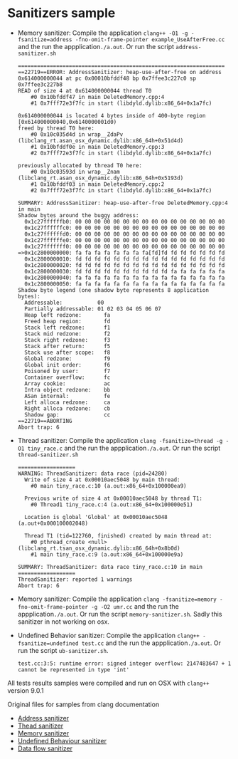 # Sanitizers sample

* Memory sanitizer: Compile the application `clang++ -O1 -g -fsanitize=address -fno-omit-frame-pointer example_UseAfterFree.cc` and the run the appplication`./a.out`. Or run the script `address-sanitizer.sh`

	```
	=================================================================
	==22719==ERROR: AddressSanitizer: heap-use-after-free on address 0x614000000044 at pc 0x00010bfddf48 bp 0x7ffee3c227c0 sp 0x7ffee3c227b8
	READ of size 4 at 0x614000000044 thread T0
	    #0 0x10bfddf47 in main DeletedMemory.cpp:4
	    #1 0x7fff72e3f7fc in start (libdyld.dylib:x86_64+0x1a7fc)
	
	0x614000000044 is located 4 bytes inside of 400-byte region [0x614000000040,0x6140000001d0)
	freed by thread T0 here:
	    #0 0x10c035d4d in wrap__ZdaPv (libclang_rt.asan_osx_dynamic.dylib:x86_64h+0x51d4d)
	    #1 0x10bfddf0e in main DeletedMemory.cpp:3
	    #2 0x7fff72e3f7fc in start (libdyld.dylib:x86_64+0x1a7fc)
	
	previously allocated by thread T0 here:
	    #0 0x10c03593d in wrap__Znam (libclang_rt.asan_osx_dynamic.dylib:x86_64h+0x5193d)
	    #1 0x10bfddf03 in main DeletedMemory.cpp:2
	    #2 0x7fff72e3f7fc in start (libdyld.dylib:x86_64+0x1a7fc)
	
	SUMMARY: AddressSanitizer: heap-use-after-free DeletedMemory.cpp:4 in main
	Shadow bytes around the buggy address:
	  0x1c27ffffffb0: 00 00 00 00 00 00 00 00 00 00 00 00 00 00 00 00
	  0x1c27ffffffc0: 00 00 00 00 00 00 00 00 00 00 00 00 00 00 00 00
	  0x1c27ffffffd0: 00 00 00 00 00 00 00 00 00 00 00 00 00 00 00 00
	  0x1c27ffffffe0: 00 00 00 00 00 00 00 00 00 00 00 00 00 00 00 00
	  0x1c27fffffff0: 00 00 00 00 00 00 00 00 00 00 00 00 00 00 00 00
	=>0x1c2800000000: fa fa fa fa fa fa fa fa[fd]fd fd fd fd fd fd fd
	  0x1c2800000010: fd fd fd fd fd fd fd fd fd fd fd fd fd fd fd fd
	  0x1c2800000020: fd fd fd fd fd fd fd fd fd fd fd fd fd fd fd fd
	  0x1c2800000030: fd fd fd fd fd fd fd fd fd fd fa fa fa fa fa fa
	  0x1c2800000040: fa fa fa fa fa fa fa fa fa fa fa fa fa fa fa fa
	  0x1c2800000050: fa fa fa fa fa fa fa fa fa fa fa fa fa fa fa fa
	Shadow byte legend (one shadow byte represents 8 application bytes):
	  Addressable:           00
	  Partially addressable: 01 02 03 04 05 06 07 
	  Heap left redzone:       fa
	  Freed heap region:       fd
	  Stack left redzone:      f1
	  Stack mid redzone:       f2
	  Stack right redzone:     f3
	  Stack after return:      f5
	  Stack use after scope:   f8
	  Global redzone:          f9
	  Global init order:       f6
	  Poisoned by user:        f7
	  Container overflow:      fc
	  Array cookie:            ac
	  Intra object redzone:    bb
	  ASan internal:           fe
	  Left alloca redzone:     ca
	  Right alloca redzone:    cb
	  Shadow gap:              cc
	==22719==ABORTING
	Abort trap: 6
	```
* Thread sanitizer: Compile the application `clang -fsanitize=thread -g -O1 tiny_race.c`  and the run the appplication`./a.out`. Or run the script `thread-sanitizer.sh`

	```
	==================
	WARNING: ThreadSanitizer: data race (pid=24280)
	  Write of size 4 at 0x00010aec5048 by main thread:
	    #0 main tiny_race.c:10 (a.out:x86_64+0x100000ea9)
	
	  Previous write of size 4 at 0x00010aec5048 by thread T1:
	    #0 Thread1 tiny_race.c:4 (a.out:x86_64+0x100000e51)
	
	  Location is global 'Global' at 0x00010aec5048 (a.out+0x000100002048)
	
	  Thread T1 (tid=122760, finished) created by main thread at:
	    #0 pthread_create <null> (libclang_rt.tsan_osx_dynamic.dylib:x86_64h+0x8b0d)
	    #1 main tiny_race.c:9 (a.out:x86_64+0x100000e9a)
	
	SUMMARY: ThreadSanitizer: data race tiny_race.c:10 in main
	==================
	ThreadSanitizer: reported 1 warnings
	Abort trap: 6

	```

* Memory sanitizer: Compile the application `clang -fsanitize=memory -fno-omit-frame-pointer -g -O2 umr.cc`  and the run the appplication`./a.out`. Or run the script `memory-sanitizer.sh`. Sadly this sanitizer in not working on osx.

* Undefined Behavior sanitizer: Compile the application `clang++ -fsanitize=undefined test.cc`  and the run the appplication`./a.out`. Or run the script `ub-sanitizer.sh`. 
	
	```
	test.cc:3:5: runtime error: signed integer overflow: 2147483647 + 1 cannot be represented in type 'int'
	```
All tests results samples were compiled and run on OSX with `clang++` version 9.0.1

Original files for samples from clang documentation

 * [Address sanitizer](https://clang.llvm.org/docs/AddressSanitizer.html)
 * [Thead sanitizer](https://clang.llvm.org/docs/ThreadSanitizer.html)
 * [Memory sanitizer](https://clang.llvm.org/docs/MemorySanitizer.html)
 * [Undefined Behaviour sanitizer](https://clang.llvm.org/docs/UndefinedBehaviorSanitizer.html)
 * [Data flow sanitizer](https://clang.llvm.org/docs/DataFlowSanitizer.html)
